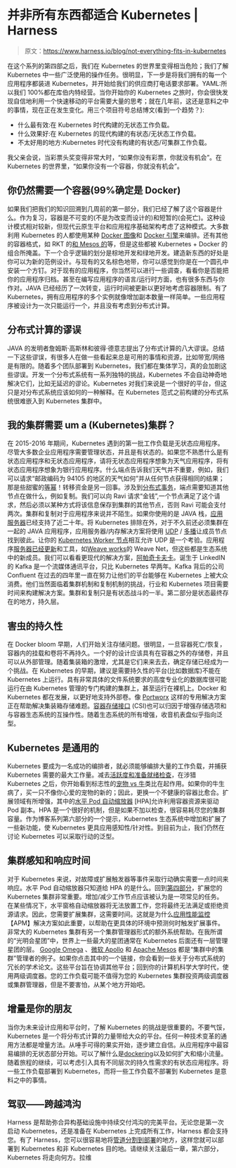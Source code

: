 # 并非所有东西都适合 Kubernetes | Harness

> 原文：<https://www.harness.io/blog/not-everything-fits-in-kubernetes>

在这个系列的第四部之后，我们在 Kubernetes 的世界里变得相当危险；我们了解 Kubernetes 中一些广泛使用的操作任务。很明显，下一步是将我们拥有的每一个应用程序都装进 Kubernetes，并开始给我们的供应商打电话要求部署。YAML:所以我们 100%都在库伯内特经营。当你开始你的 Kubernetes 之旅时，你会很快发现自信地利用一个快速移动的平台需要大量的思考；就在几年前，这还是意料之中的事情，现在正在发生变化。用三个项目符号总结博文(看到一个趋势？):

*   什么最有效:在 Kubernetes 时代构建的无状态工作负载。
*   什么效果好:在 Kubernetes 的现代构建的有状态/无状态工作负载。
*   不太好用的地方:Kubernetes 时代没有构建的有状态/可集群工作负载。

我父亲会说，当彩票头奖变得非常大时，“如果你没有彩票，你就没有机会”。在 Kubernetes 的世界里，“如果你没有一个容器，你就没有机会”。

## 你仍然需要一个容器(99%确定是 Docker)

如果我们把我们的知识回溯到几周前的第一部分，我们已经了解了这个容器是什么。作为复习，容器是不可变的(不是为改变而设计的)和短暂的(会死亡)。这种设计模式相对较新，但现代云原生平台和应用程序基础架构考虑了这种模式。大多数利用 Kubernetes 的人都使用某种 [Docker 图像](https://docs.docker.com/v17.09/engine/userguide/storagedriver/imagesandcontainers/)和 [Docker 引擎](https://docs.docker.com/engine/)来编排。还有其他的容器格式，如 RKT 的[和 Mesos 的](https://coreos.com/rkt/docs/latest/using-rkt-with-kubernetes.html)等，但是这些都被 Kubernetes + Docker 的组合所掩盖。下一个合乎逻辑的划分是棕地开发和绿地开发。建造新东西的好处是你可以为新的范例设计。与现有的又名棕色地带，你可以感觉到你是在一个圆孔中安装一个方钉。对于现有的应用程序，你当然可以进行一些调查，看看你是否能把你的应用程序归档。甚至在编写应用程序的语言/运行时方面，也有很多东西与你作对。JAVA 已经经历了一次转变，运行时间被更新以更好地考虑容器限制。有了 Kubernetes，拥有应用程序的多个实例就像增加副本数量一样简单。一些应用程序被设计为一次只能运行一个，并且没有考虑到分布式计算。

## 分布式计算的谬误

JAVA 的发明者詹姆斯·高斯林和彼得·德意志提出了分布式计算的八大谬误。总结一下这些谬误，有很多人在做一些看起来总是可用的事情和资源，比如带宽/网络是有限的。随着多个团队部署到 Kubernetes，我们都在集体学习，真的会加剧这些谬误。开发一个分布式系统有一系列独特的挑战，Kubernetes 不会自动神奇地解决它们，比如无延迟的谬论。Kubernetes 对我们来说是一个很好的平台，但这只是对分布式系统应该如何的一种解释。在 Kubernetes 范式之前构建的分布式系统很难嵌入到 Kubernetes 集群中。

## 我的集群需要 um a (Kubernetes)集群？

在 2015-2016 年期间，Kubernetes 遇到的第一批工作负载是无状态应用程序。尽管大多数企业应用程序需要管理状态，并且是有状态的。如果您不熟悉什么是有状态应用程序和无状态应用程序，请将无状态应用程序想象为天气应用程序，将有状态应用程序想象为银行应用程序。什么端点告诉我们天气并不重要，例如，我们可以请求“邮政编码为 94105 的地区的天气如何”并从任何节点获得相同的结果；那是些甜蜜的[等幂](https://en.wikipedia.org/wiki/Idempotence)！转移资金是另一回事。涉及到[分布式事务](https://en.wikipedia.org/wiki/Distributed_transaction)，端点需要知道其他节点在做什么，例如复制。我们可以向 Ravi 请求“金钱”,一个节点满足了这个请求，然后必须以某种方式将该信息保存到集群的其他节点，否则 Ravi 可能会支付两次。集群和复制对于应用程序来说并不陌生。如果你使用的是 JAVA 栈，[应用服务器](https://www.javaworld.com/article/2075019/j2ee-clustering--part-1.html)已经支持了近二十年。将 Kubernetes 排除在外，对于不久前还必须集群在一起的 JAVA 应用程序，应用服务器/内存解决方案将使用 [UDP](https://en.wikipedia.org/wiki/User_Datagram_Protocol) / [多播](https://en.wikipedia.org/wiki/Multicast)让成员节点找到彼此。让你的 [Kubernetes Worker 节点](https://kubernetes.io/docs/concepts/architecture/nodes/)相互允许 UDP 是一个考验。应用程序[服务器已经更新](https://medium.com/@andrevcf/wildfly-10-kubernetes-cluster-dee7d4d377c6)和工具，如[Weave works](https://www.weave.works/oss/net/)的 Weave Net，但这些都是生态系统中的新成员。我们可以看看更现代的解决方案，[阿帕奇卡夫卡](https://en.wikipedia.org/wiki/Apache_Kafka)。诞生于 LinkedIN 的 Kafka 是一个流媒体通讯平台，只比 Kubernetes 早两年。Kafka 背后的公司 Confluent 在过去的四年里一直在努力让他们的平台能够在 Kubernetes 上被大众消费。他们当然面临着集群机制和复制机制的挑战，行业和 Kubernetes 项目需要时间来构建解决方案。集群和复制只是有状态战斗的一半。第二部分是状态最终存在的地方，持久层。

## 害虫的持久性

在 Docker bloom 早期，人们开始关注存储问题。很明显，一旦容器死亡/恢复，容器内的挂载和卷将不再持久。一个好的设计应该具有在容器之外的存储卷，并且可以从外部管理。随着集装箱的激增，尤其是它们来来去去，确定存储已经成为一个挑战。在 Kubernetes 的早期，建议是需要持久性的平台(比如数据库)不能在 Kubernetes 上运行。具有非常具体的文件系统要求的高度专业化的数据库很可能运行在由 Kubernetes 管理的专门构建的集群上，甚至运行在裸机上。Docker 和 Kubernetes 都在发展，以更好地支持外部卷。像 [Portworx](https://portworx.com/use-case/kubernetes-storage/) 这样的专用解决方案正在帮助解决集装箱存储难题。[容器存储接口](https://github.com/container-storage-interface/spec) (CSI)也可以归因于增强存储选项和与容器生态系统的互操作性。随着生态系统的所有增强，收音机表盘似乎指向泛型。

## Kubernetes 是通用的

Kubernetes 要成为一名成功的编排者，就必须能够编排大量的工作负载，并捕获 Kubernetes 需要的最大工作量。减去[活跃度和准备就绪检查](https://kubernetes.io/docs/tasks/configure-pod-container/configure-liveness-readiness-probes/)，在涉猎 Kubernetes 之后，你开始看到标志性的[宠物 vs 牛](https://medium.com/@Joachim8675309/devops-concepts-pets-vs-cattle-2380b5aab313)类比在起作用。如果你的牛生病了，买一只不像你心爱的宠物的新的；因此，更换一个不健康的容器比愈合。扩展领域有所增强，其中的[水平 Pod 自动缩放器](https://kubernetes.io/docs/tasks/run-application/horizontal-pod-autoscale/) [HPA]允许利用容器资源来驱动 Pod 副本。HPA 是一个很好的机制，但是如果不加以检查，很容易耗尽您的集群容量。作为博客系列第六部分的一个提示，Kubernetes 生态系统中增加和扩展了一些新功能，使 Kubernetes 更具应用感知性/针对性。到目前为止，我们仍然在讨论 Kubernetes 可以采取行动的泛型。

## 集群感知和响应时间

对于 Kubernetes 来说，对故障或扩展触发器等事件采取行动确实需要一点时间来响应。水平 Pod 自动缩放器只知道给 HPA 的是什么。回到[第四部分](https://harness.io/2019/07/kubernetes-series-part-4-6-canary-operations-in-kubernetes/)，扩展您的 Kubernetes 集群非常重要。增加/减少工作节点应该被认为是一项常见的任务。在某些情况下，水平窗格自动缩放器将无法放置工作，您将最终无法满足或拒绝资源请求。因此，您需要扩展集群，这需要时间。这就是为什么[应用性能监控](https://www.appdynamics.com/cloud-monitoring/kubernetes-monitoring/)【APM】解决方案如此重要，以帮助在更具体的环境中预测何时触发扩展事件。非常大的 Kubernetes 集群有另一个集群管理器形式的额外系统帮助。在我所谓的“光明会星团”中，世界上一些最大的星团通常在 Kubernetes 后面还有一层管理星团的层。 [Google Omega](https://static.googleusercontent.com/media/research.google.com/en//pubs/archive/41684.pdf) 、[微软 Apollo](https://www.usenix.org/system/files/conference/osdi14/osdi14-paper-boutin_0.pdf) 和 [Apache Mesos](https://people.eecs.berkeley.edu/~alig/papers/mesos.pdf) 都是“集群中的集群”管理者的例子。如果你点击其中的一个链接，你会看到一些关于分布式系统的冗长的学术论文。这些平台旨在协调其他平台；回到你的计算机科学大学时代，使用两级调度器。您的工作负载可能不值得为您的 Kubernetes 集群投资两级调度器或集群管理器，但是不要害怕，从某个地方开始吧。

## 增量是你的朋友

当你为未来设计应用和平台时，了解 Kubernetes 的挑战是很重要的。不要气馁，Kubernetes 是一个将分布式计算的力量带给大众的平台。任何一种技术变革的通用方法都是增量方法。从唾手可得的果实开始，逐步建立自信。从应用程序中最容易编排的无状态部分开始。可以了解什么是[dockering](https://docs.docker.com/compose/)以及如何扩大和缩小流量。随着旅程的继续，可以考虑引入具有不同层次的持久性需求的有状态应用程序。将一些工作负载部署到 Kubernetes，而将一些工作负载不部署到 Kubernetes 是意料之中的事情。

## 驾驭——跨越鸿沟

Harness 是帮助弥合异构基础设施中持续交付鸿沟的完美平台。无论您是第一次启动 Kubernetes，还是准备在 Kubernetes 上完成所有工作，Harness 都会支持您。有了 Harness，您可以很容易地将[管道分割到部署](https://harness.io/2019/08/migrating-clouds-with-harness-continuous-delivery/)的地方，这样您就可以部署到 Kubernetes 和非 Kubernetes 目的地。请继续关注最后一章，第六部分，Kubernetes 将走向何方。拉维